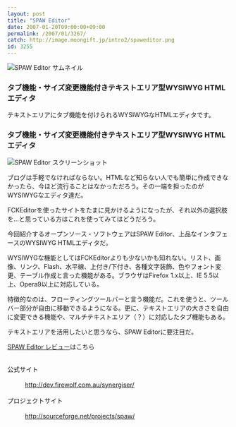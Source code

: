 ```yaml
---
layout: post
title: "SPAW Editor"
date: 2007-01-20T09:00:00+09:00
permalink: /2007/01/3267/
catch: http://image.moongift.jp/intro2/spaweditor.png
id: 3255
---
```

 ![SPAW Editor サムネイル](http://image.moongift.jp/intro2/spaweditor.t.png "SPAW Editor サムネイル")
  

### タブ機能・サイズ変更機能付きテキストエリア型WYSIWYG HTMLエディタ
  
テキストエリアにタブ機能を付けられるWYSIWYGなHTMLエディタです。  
<!--more-->  

### タブ機能・サイズ変更機能付きテキストエリア型WYSIWYG HTMLエディタ
  

![SPAW Editor スクリーンショット](http://image.moongift.jp/intro2/spaweditor.png "SPAW Editor スクリーンショット")

  

ブログは手軽でなければならない。HTMLなど知らない人でも簡単に作成できなかったら、今ほど流行ることはなかっただろう。その一端を担ったのがWYSIWYGなエディタ達だ。

  

FCKEditorを使ったサイトをたまに見かけるようになったが、それ以外の選択肢を…と思っている方はこれを使ってみてはどうだろう。

  

今回紹介するオープンソース・ソフトウェアはSPAW Editor、上品なインタフェースのWYSIWYG HTMLエディタだ。

  

WYSIWYGな機能としてはFCKEditorよりも少ないかも知れない。リスト、画像、リンク、Flash、水平線、上付き/下付き、各種文字装飾、色やフォント変更、テーブル作成と言った機能がある。ブラウザはFirefox 1.x以上、IE 5.5以上、Opera9以上に対応している。

  

特徴的なのは、フローティングツールバーと言う機能だ。これを使うと、ツールバー部分が自由に移動できるようになる。更に、テキストエリアの大きさを自由に変更できる機能や、マルチテキストエリア（？）に対応したタブ機能もある。

  

テキストエリアを活用したいと思うなら、SPAW Editorに要注目だ。

  

[SPAW Editor レビュー](http://oss.moongift.jp/review/i-3274.html)はこちら

  
<dl>
<br><dt>公式サイト</dt>
<br><dd><a href="http://dev.firewolf.com.au/synergiser/" target="_blank">http://dev.firewolf.com.au/synergiser/</a></dd>
<br><dt>プロジェクトサイト</dt>
<br><dd><a href="http://sourceforge.net/projects/spaw/" target="_blank">http://sourceforge.net/projects/spaw/</a></dd>
<br>
</dl>